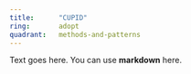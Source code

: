 ```yaml
---
title:      "CUPID"
ring:       adopt
quadrant:   methods-and-patterns
---
```


Text goes here. You can use **markdown** here.